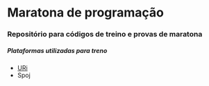 <h1>Maratona de programação</h1>

<h3>Repositório para códigos de treino e provas de maratona</h3>

<h5>Plataformas utilizadas para treno</h5>

<ul>
<li>
  <a href="https://www.urionlinejudge.com.br/judge/pt/profile/174778" target="_blank">URi</a>
</li>
<li>
  <a hreh="http://br.spoj.com" target="_blank">Spoj</a>
</li>
</ul>
